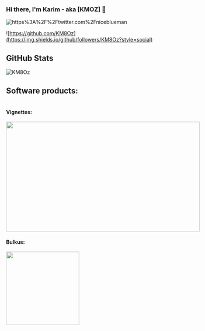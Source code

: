 
### Hi there, I'm Karim - aka [KMOZ] 👋 

![https%3A%2F%2Ftwitter.com%2Fniceblueman](https://img.shields.io/twitter/url?label=niceblueman&style=social&url=https%3A%2F%2Ftwitter.com%2Fniceblueman)

![https://github.com/KM8Oz](https://img.shields.io/github/followers/KM8Oz?style=social)

<h2>GitHub Stats</h2>
<p>
<img align="center" src="https://github-readme-stats.vercel.app/api?username=KM8Oz&show_icons=true&theme=gotham" alt="KM8Oz" />
</p>
<h2>Software products:</h2>
<div style="display:flex; flex-direction:row; flex-wrap:wrap;">
<div>
<h4>Vignettes:</h4>
<a href="https://vignette.kmoz.dev">
  <img  align="center" src="https://user-images.githubusercontent.com/5567515/198144755-2f8a411a-b4b0-4959-bf8a-d2bb1ba10a64.png" width="530" height="300"/>

</a>
</div>
<div>
<h4>Bulkus:</h4>
<a href="https://bulkus.ru">
  <img align="center" width="200" src="https://res.cloudinary.com/dupagadir/image/upload/v1665660525/Screen_Shot_2022-10-13_at_2.18.09_PM_rfh9mv.png" />
</a>
  </div>
</div>

